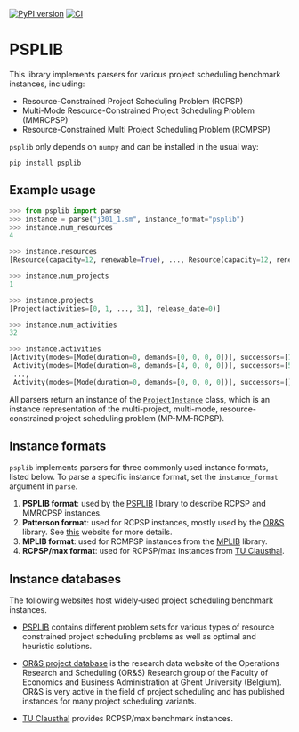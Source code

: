 [![PyPI version](https://img.shields.io/pypi/v/psplib?style=flat-square&label=PyPI)](https://pypi.org/project/psplib/)
[![CI](https://img.shields.io/github/actions/workflow/status/PyJobShop/PSPLIB/.github%2Fworkflows%2FCI.yml?branch=main&style=flat-square&logo=github&label=CI)](https://github.com/PyJobShop/PSPLIB/actions/workflows/CI.yml)

# PSPLIB

This library implements parsers for various project scheduling benchmark instances, including:
- Resource-Constrained Project Scheduling Problem (RCPSP)
- Multi-Mode Resource-Constrained Project Scheduling Problem (MMRCPSP)
- Resource-Constrained Multi Project Scheduling Problem (RCMPSP)

`psplib` only depends on `numpy` and can be installed in the usual way:

```
pip install psplib
```


## Example usage

``` python
>>> from psplib import parse
>>> instance = parse("j301_1.sm", instance_format="psplib") 
>>> instance.num_resources
4

>>> instance.resources
[Resource(capacity=12, renewable=True), ..., Resource(capacity=12, renewable=True)]

>>> instance.num_projects
1

>>> instance.projects
[Project(activities=[0, 1, ..., 31], release_date=0)]

>>> instance.num_activities
32

>>> instance.activities
[Activity(modes=[Mode(duration=0, demands=[0, 0, 0, 0])], successors=[1, 2, 3], name=''), 
 Activity(modes=[Mode(duration=8, demands=[4, 0, 0, 0])], successors=[5, 10, 14], name=''),
 ...,
 Activity(modes=[Mode(duration=0, demands=[0, 0, 0, 0])], successors=[], name='')]
```

All parsers return an instance of the [`ProjectInstance`](https://github.com/PyJobShop/PSPLIB/blob/main/psplib/ProjectInstance.py) class, which is an instance representation of the multi-project, multi-mode, resource-constrained project scheduling problem (MP-MM-RCPSP). 

## Instance formats

`psplib` implements parsers for three commonly used instance formats, listed below. 
To parse a specific instance format, set the `instance_format` argument in `parse`.

1. **PSPLIB format**: used by the [PSPLIB](https://www.om-db.wi.tum.de/psplib/) library to describe RCPSP and MMRCPSP instances.
2. **Patterson format**: used for RCPSP instances, mostly used by the [OR&S](https://www.projectmanagement.ugent.be/research/data) library. See [this](http://www.p2engine.com/p2reader/patterson_format) website for more details.
3. **MPLIB format**: used for RCMPSP instances from the [MPLIB](https://www.projectmanagement.ugent.be/research/data) library.
4. **RCPSP/max format**: used for RCPSP/max instances from [TU Clausthal](https://www.wiwi.tu-clausthal.de/en/ueber-uns/abteilungen/betriebswirtschaftslehre-insbesondere-produktion-und-logistik/research/research-areas/project-generator-progen/max-and-psp/max-library/single-mode-project-duration-problem-rcpsp/max).

## Instance databases

The following websites host widely-used project scheduling benchmark instances.

- [PSPLIB](https://www.om-db.wi.tum.de/psplib/) contains different problem sets for various types of resource constrained project scheduling problems as well as optimal and heuristic solutions.

- [OR&S project database](https://www.projectmanagement.ugent.be/research/data) is the research data website of the Operations Research and Scheduling (OR&S) Research group of the Faculty of Economics and Business Administration at Ghent University (Belgium). OR&S is very active in the field of project scheduling and has published instances for many project scheduling variants.

- [TU Clausthal](https://www.wiwi.tu-clausthal.de/ueber-uns/abteilungen/betriebswirtschaftslehre-insbesondere-produktion-und-logistik/forschung-und-transfer/schwerpunkte/projekt-generator) provides RCPSP/max benchmark instances. 
